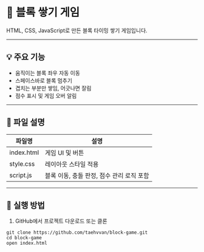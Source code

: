 # 🧱 블록 쌓기 게임

HTML, CSS, JavaScript로 만든 블록 타이밍 쌓기 게임입니다.

---

## 💡 주요 기능

- 움직이는 블록 좌우 자동 이동
- 스페이스바로 블록 멈추기
- 겹치는 부분만 쌓임, 어긋나면 잘림
- 점수 표시 및 게임 오버 알림

---

## 📁 파일 설명

| 파일명         | 설명 |
|----------------|------|
| index.html   | 게임 UI 및 버튼 |
| style.css    | 레이아웃 스타일 적용 |
| script.js    | 블록 이동, 충돌 판정, 점수 관리 로직 포함 |

---

## 🧪 실행 방법

1. GitHub에서 프로젝트 다운로드 또는 클론

```
git clone https://github.com/taehvvan/block-game.git
cd block-game
open index.html
```
